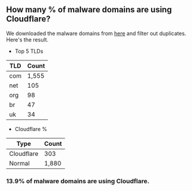 ## How many % of malware domains are using Cloudflare?


We downloaded the malware domains from [here](https://urlhaus.abuse.ch) and filter out duplicates.
Here's the result.


[//]: # (start replacement)


- Top 5 TLDs

| TLD | Count |
| --- | --- |
| com | 1,555 |
| net | 105 |
| org | 98 |
| br | 47 |
| uk | 34 |


- Cloudflare %

| Type | Count |
| --- | --- |
| Cloudflare | 303 |
| Normal | 1,880 |


### 13.9% of malware domains are using Cloudflare.